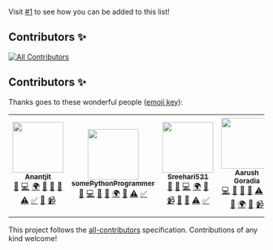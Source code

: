 Visit [#1](https://github.com/Educational-Websites/contributers/issues/1) to see how you can be added to this list!

## Contributors ✨

<!-- ALL-CONTRIBUTORS-BADGE:START - Do not remove or modify this section -->
[![All Contributors](https://img.shields.io/badge/all_contributors-5-orange.svg?style=flat-square)](#contributors-)
<!-- ALL-CONTRIBUTORS-BADGE:END -->

## Contributors ✨

Thanks goes to these wonderful people ([emoji key](https://allcontributors.org/docs/en/emoji-key)):

<!-- ALL-CONTRIBUTORS-LIST:START - Do not remove or modify this section -->
<!-- prettier-ignore-start -->
<!-- markdownlint-disable -->
<table>
  <tr>
    <td align="center"><a href="http://anantjit.whjr.site"><img src="https://avatars.githubusercontent.com/u/74092334?v=4?s=100" width="100px;" alt=""/><br /><sub><b>Anantjit</b></sub></a><br /><a href="https://github.com/Educational-Websites/Contributors/issues?q=author%3AGenius398" title="Bug reports">🐛</a> <a href="https://github.com/Educational-Websites/Contributors/commits?author=Genius398" title="Code">💻</a> <a href="#translation-Genius398" title="Translation">🌍</a> <a href="https://github.com/Educational-Websites/Contributors/commits?author=Genius398" title="Documentation">📖</a> <a href="#ideas-Genius398" title="Ideas, Planning, & Feedback">🤔</a> <a href="#maintenance-Genius398" title="Maintenance">🚧</a> <a href="https://github.com/Educational-Websites/Contributors/commits?author=Genius398" title="Tests">⚠️</a> <a href="#tutorial-Genius398" title="Tutorials">✅</a> <a href="#design-Genius398" title="Design">🎨</a> <a href="#video-Genius398" title="Videos">📹</a></td>
    <td align="center"><a href="https://github.com/somePythonProgrammer"><img src="https://avatars.githubusercontent.com/u/74598401?v=4?s=100" width="100px;" alt=""/><br /><sub><b>somePythonProgrammer</b></sub></a><br /><a href="https://github.com/Educational-Websites/Contributors/issues?q=author%3AsomePythonProgrammer" title="Bug reports">🐛</a> <a href="https://github.com/Educational-Websites/Contributors/commits?author=somePythonProgrammer" title="Code">💻</a> <a href="https://github.com/Educational-Websites/Contributors/commits?author=somePythonProgrammer" title="Documentation">📖</a> <a href="#ideas-somePythonProgrammer" title="Ideas, Planning, & Feedback">🤔</a> <a href="#translation-somePythonProgrammer" title="Translation">🌍</a> <a href="#design-somePythonProgrammer" title="Design">🎨</a> <a href="https://github.com/Educational-Websites/Contributors/commits?author=somePythonProgrammer" title="Tests">⚠️</a> <a href="#tutorial-somePythonProgrammer" title="Tutorials">✅</a></td>
    <td align="center"><a href="https://sreehari521.github.io/5A-Attendence_Sheet/index.html"><img src="https://avatars.githubusercontent.com/u/82920449?v=4?s=100" width="100px;" alt=""/><br /><sub><b>Sreehari521</b></sub></a><br /><a href="#ideas-Sreehari521" title="Ideas, Planning, & Feedback">🤔</a> <a href="https://github.com/Educational-Websites/Contributors/issues?q=author%3ASreehari521" title="Bug reports">🐛</a> <a href="https://github.com/Educational-Websites/Contributors/commits?author=Sreehari521" title="Code">💻</a> <a href="#translation-Sreehari521" title="Translation">🌍</a> <a href="https://github.com/Educational-Websites/Contributors/commits?author=Sreehari521" title="Documentation">📖</a> <a href="#video-Sreehari521" title="Videos">📹</a> <a href="#design-Sreehari521" title="Design">🎨</a> <a href="#maintenance-Sreehari521" title="Maintenance">🚧</a> <a href="https://github.com/Educational-Websites/Contributors/commits?author=Sreehari521" title="Tests">⚠️</a> <a href="#tutorial-Sreehari521" title="Tutorials">✅</a></td>
    <td align="center"><a href="https://codepen.io/Super45coder59"><img src="https://avatars.githubusercontent.com/u/80135238?v=4?s=100" width="100px;" alt=""/><br /><sub><b>Aarush Goradia</b></sub></a><br /><a href="https://github.com/Educational-Websites/Contributors/commits?author=Super45Coder" title="Code">💻</a> <a href="https://github.com/Educational-Websites/Contributors/commits?author=Super45Coder" title="Documentation">📖</a> <a href="#ideas-Super45Coder" title="Ideas, Planning, & Feedback">🤔</a> <a href="#design-Super45Coder" title="Design">🎨</a> <a href="https://github.com/Educational-Websites/Contributors/commits?author=Super45Coder" title="Tests">⚠️</a> <a href="#tutorial-Super45Coder" title="Tutorials">✅</a> <a href="https://github.com/Educational-Websites/Contributors/issues?q=author%3ASuper45Coder" title="Bug reports">🐛</a> <a href="#translation-Super45Coder" title="Translation">🌍</a> <a href="#maintenance-Super45Coder" title="Maintenance">🚧</a> <a href="#video-Super45Coder" title="Videos">📹</a></td>
    <td align="center"><a href="https://github.com/e-coders"><img src="https://avatars.githubusercontent.com/u/83082760?v=4?s=100" width="100px;" alt=""/><br /><sub><b>E - Coders (Aasheesh Agarwal)</b></sub></a><br /><a href="https://github.com/Educational-Websites/Contributors/issues?q=author%3Ae-coders" title="Bug reports">🐛</a> <a href="https://github.com/Educational-Websites/Contributors/commits?author=e-coders" title="Code">💻</a> <a href="https://github.com/Educational-Websites/Contributors/commits?author=e-coders" title="Documentation">📖</a> <a href="#ideas-e-coders" title="Ideas, Planning, & Feedback">🤔</a> <a href="#design-e-coders" title="Design">🎨</a> <a href="https://github.com/Educational-Websites/Contributors/commits?author=e-coders" title="Tests">⚠️</a> <a href="#tutorial-e-coders" title="Tutorials">✅</a></td>
  </tr>
</table>

<!-- markdownlint-restore -->
<!-- prettier-ignore-end -->

<!-- ALL-CONTRIBUTORS-LIST:END -->

This project follows the [all-contributors](https://github.com/all-contributors/all-contributors) specification. Contributions of any kind welcome!
